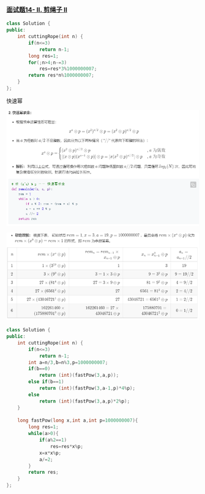 ### [面试题14- II. 剪绳子 II](https://leetcode-cn.com/problems/jian-sheng-zi-ii-lcof/)

```c++
class Solution {
public:
    int cuttingRope(int n) {
        if(n<=3)
            return n-1;
        long res=1;
        for(;n>4;n-=3)
            res=res*3%1000000007;
        return res*n%1000000007;
    }
};
```



快速幂

![image-20200501114355036](%E6%96%B0%E5%BB%BA%E6%96%87%E6%9C%AC%E6%96%87%E6%A1%A3.assets/image-20200501114355036.png)

![image-20200501114433124](%E6%96%B0%E5%BB%BA%E6%96%87%E6%9C%AC%E6%96%87%E6%A1%A3.assets/image-20200501114433124.png)

```c++
class Solution {
public:
    int cuttingRope(int n) {
        if(n<=3)
            return n-1;
        int a=n/3,b=n%3,p=1000000007;
        if(b==0)
            return (int)(fastPow(3,a,p));
        else if(b==1)
            return (int)(fastPow(3,a-1,p)*4%p);
        else
            return (int)(fastPow(3,a,p)*2%p);
    }

    long fastPow(long x,int a,int p=1000000007){
        long res=1;
        while(a>0){
            if(a%2==1)
                res=res*x%p;
            x=x*x%p;
            a/=2;
        }
        return res;
    }
};
```

